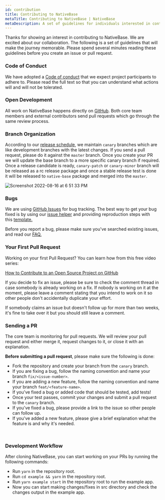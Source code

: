 ```yaml
---
id: contribution
title: Contributing to NativeBase
metaTitle: Contributing to NativeBase | NativeBase
metaDescription: A set of guidelines for individuals interested in contributing to NativeBase. Please read carefully before creating an issue or pull request.
---
```


Thanks for showing an interest in contributing to NativeBase. We are excited about our collaboration. The following is a set of guidelines that will make the journey memorable. Please spend several minutes reading these guidelines before you create an issue or pull request.

### Code of Conduct

We have adopted a [Code of conduct](https://github.com/GeekyAnts/NativeBase/blob/master/CODE_OF_CONDUCT.md) that we expect project participants to adhere to. Please read the full text so that you can understand what actions will and will not be tolerated.

### Open Development

All work on NativeBase happens directly on [GitHub](https://github.com/GeekyAnts/nativebase). Both core team members and external contributors send pull requests which go through the same review process.

### Branch Organization

According to our [release schedule](https://github.com/GeekyAnts/NativeBase/releases), we maintain `canary` branches which are like development branches with the latest changes. If you send a pull request, please do it against the `master` branch. Once you create your PR we will update the base branch to a more specific canary branch if required. Once a release candidate is ready, `canary-patch` or `canary-minor` branch will be released as a rc release package and once a stable release test is done it will be released to `native-base` package and merged into the `master`.

![Screenshot 2022-08-16 at 6 51 33 PM](https://user-images.githubusercontent.com/36300815/184890022-171cf7d9-2c37-4dfa-a302-e41e879a22d7.png)

### Bugs

We are using [GitHub Issues](https://github.com/GeekyAnts/NativeBase/issues) for bug tracking. The best way to get your bug fixed is by using our [issue helper](https://github.com/GeekyAnts/NativeBase/issues/new?assignees=&labels=v3%2Cbug%2Ctriage&template=bug_report.yml) and providing reproduction steps with this [template.](https://snack.expo.dev/@native-base/nativebase-starter-snack)

Before you report a bug, please make sure you've searched existing issues, and read our [FAQ.](https://docs.nativebase.io/faq)

### Your First Pull Request

Working on your first Pull Request? You can learn how from this free video series:

[How to Contribute to an Open Source Project on GitHub](https://egghead.io/courses/how-to-contribute-to-an-open-source-project-on-github)

If you decide to fix an issue, please be sure to check the comment thread in case somebody is already working on a fix. If nobody is working on it at the moment, please leave a comment stating that you intend to work on it so other people don't accidentally duplicate your effort.

If somebody claims an issue but doesn't follow up for more than two weeks, it's fine to take over it but you should still leave a comment.

### Sending a PR

The core team is monitoring for pull requests. We will review your pull request and either merge it, request changes to it, or close it with an explanation.

**Before submitting a pull request**, please make sure the following is done:

- Fork the repository and create your branch from the `canary` branch.
- If you are fixing a bug, follow the naming convention and name your branch `fix/<issue-number>`.
- If you are adding a new feature, follow the naming convention and name your branch `feat/<feature-name>`.
- If you've fixed a bug or added code that should be tested, add tests!
- Once your test passes, commit your changes and submit a pull request to the `canary` branch.
- If you've fixed a bug, please provide a link to the issue so other people can follow up.
- If you've added a new feature, please give a brief explanation what the feature is and why it's needed.

<br />

### Development Workflow

After cloning NativeBase, you can start working on your PRs by running the following commands:

- Run `yarn` in the repository root.
- Run `cd example && yarn` in the repository root.
- Run `yarn example start` in the repository root to run the example app.
- Now you can start making changes/fixes in src directory and check the changes output in the example app.
